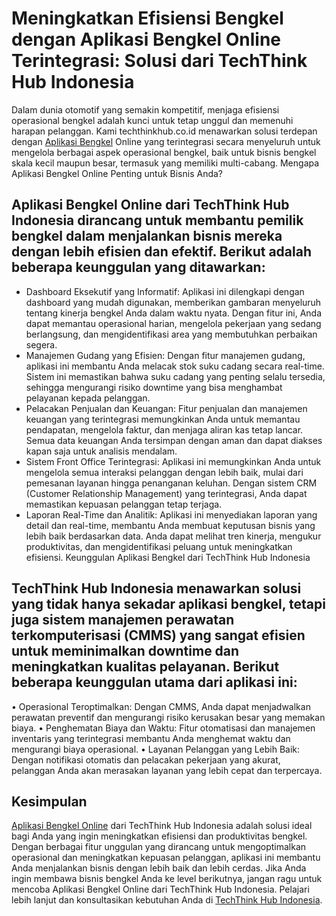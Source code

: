 # Meningkatkan Efisiensi Bengkel dengan Aplikasi Bengkel Online Terintegrasi: Solusi dari TechThink Hub Indonesia


Dalam dunia otomotif yang semakin kompetitif, menjaga efisiensi operasional bengkel adalah kunci untuk tetap unggul dan memenuhi harapan pelanggan. Kami techthinkhub.co.id menawarkan solusi terdepan dengan [Aplikasi Bengkel](https://techthinkhub.co.id/aplikasi-bengkel-cmms/) Online yang terintegrasi secara menyeluruh untuk mengelola berbagai aspek operasional bengkel, baik untuk bisnis bengkel skala kecil maupun besar, termasuk yang memiliki multi-cabang.
Mengapa Aplikasi Bengkel Online Penting untuk Bisnis Anda?

## Aplikasi Bengkel Online dari TechThink Hub Indonesia dirancang untuk membantu pemilik bengkel dalam menjalankan bisnis mereka dengan lebih efisien dan efektif. Berikut adalah beberapa keunggulan yang ditawarkan:
- Dashboard Eksekutif yang Informatif: Aplikasi ini dilengkapi dengan dashboard yang mudah digunakan, memberikan gambaran menyeluruh tentang kinerja bengkel Anda dalam waktu nyata. Dengan fitur ini, Anda dapat memantau operasional harian, mengelola pekerjaan yang sedang berlangsung, dan mengidentifikasi area yang membutuhkan perbaikan segera.
- Manajemen Gudang yang Efisien: Dengan fitur manajemen gudang, aplikasi ini membantu Anda melacak stok suku cadang secara real-time. Sistem ini memastikan bahwa suku cadang yang penting selalu tersedia, sehingga mengurangi risiko downtime yang bisa menghambat pelayanan kepada pelanggan.
- Pelacakan Penjualan dan Keuangan: Fitur penjualan dan manajemen keuangan yang terintegrasi memungkinkan Anda untuk memantau pendapatan, mengelola faktur, dan menjaga aliran kas tetap lancar. Semua data keuangan Anda tersimpan dengan aman dan dapat diakses kapan saja untuk analisis mendalam.
- Sistem Front Office Terintegrasi: Aplikasi ini memungkinkan Anda untuk mengelola semua interaksi pelanggan dengan lebih baik, mulai dari pemesanan layanan hingga penanganan keluhan. Dengan sistem CRM (Customer Relationship Management) yang terintegrasi, Anda dapat memastikan kepuasan pelanggan tetap terjaga.
- Laporan Real-Time dan Analitik: Aplikasi ini menyediakan laporan yang detail dan real-time, membantu Anda membuat keputusan bisnis yang lebih baik berdasarkan data. Anda dapat melihat tren kinerja, mengukur produktivitas, dan mengidentifikasi peluang untuk meningkatkan efisiensi.
Keunggulan Aplikasi Bengkel dari TechThink Hub Indonesia

## TechThink Hub Indonesia menawarkan solusi yang tidak hanya sekadar aplikasi bengkel, tetapi juga sistem manajemen perawatan terkomputerisasi (CMMS) yang sangat efisien untuk meminimalkan downtime dan meningkatkan kualitas pelayanan. Berikut beberapa keunggulan utama dari aplikasi ini:
•	Operasional Teroptimalkan: Dengan CMMS, Anda dapat menjadwalkan perawatan preventif dan mengurangi risiko kerusakan besar yang memakan biaya.
•	Penghematan Biaya dan Waktu: Fitur otomatisasi dan manajemen inventaris yang terintegrasi membantu Anda menghemat waktu dan mengurangi biaya operasional.
•	Layanan Pelanggan yang Lebih Baik: Dengan notifikasi otomatis dan pelacakan pekerjaan yang akurat, pelanggan Anda akan merasakan layanan yang lebih cepat dan terpercaya.
## Kesimpulan

[Aplikasi Bengkel Online](https://techthinkhub.co.id/aplikasi-bengkel-online-dengan-7-fitur-canggih-yang-wajib-dicoba/) dari TechThink Hub Indonesia adalah solusi ideal bagi Anda yang ingin meningkatkan efisiensi dan produktivitas bengkel. Dengan berbagai fitur unggulan yang dirancang untuk mengoptimalkan operasional dan meningkatkan kepuasan pelanggan, aplikasi ini membantu Anda menjalankan bisnis dengan lebih baik dan lebih cerdas.
Jika Anda ingin membawa bisnis bengkel Anda ke level berikutnya, jangan ragu untuk mencoba Aplikasi Bengkel Online dari TechThink Hub Indonesia. Pelajari lebih lanjut dan konsultasikan kebutuhan Anda di [TechThink Hub Indonesia](https://techthinkhub.co.id).



